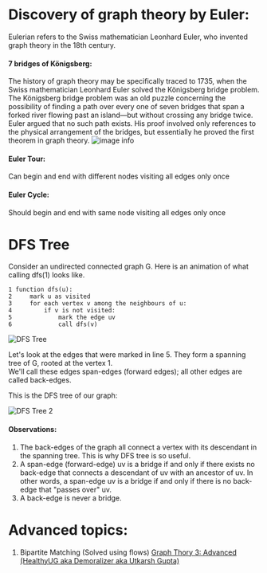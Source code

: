 # Discovery of graph theory by Euler:
Eulerian refers to the Swiss mathematician Leonhard Euler, who invented graph theory in the 18th century.

#### 7 bridges of Königsberg:
The history of graph theory may be specifically traced to 1735, when the Swiss mathematician Leonhard Euler solved the Königsberg bridge problem. The Königsberg bridge problem was an old puzzle concerning the possibility of finding a path over every one of seven bridges that span a forked river flowing past an island—but without crossing any bridge twice. Euler argued that no such path exists. His proof involved only references to the physical arrangement of the bridges, but essentially he proved the first theorem in graph theory.
![image info](https://cdn.britannica.com/77/74877-050-F5DD4C34/Leonhard-Euler-route-each-question-bridges-Swiss.jpg)

#### Euler Tour: 
Can begin and end with different nodes visiting all edges only once
#### Euler Cycle: 
Should begin and end with same node visiting all edges only once




# DFS Tree
Consider an undirected connected graph G. Here is an animation of what calling dfs(1) looks like.
```
1 function dfs(u):
2     mark u as visited
3     for each vertex v among the neighbours of u:
4         if v is not visited:
5             mark the edge uv
6             call dfs(v)
```
![DFS Tree](https://codeforces.com/predownloaded/8d/be/8dbe5d89e58b67f3d8e4d8e0e8eb3358ba921b28.png)

Let's look at the edges that were marked in line 5. They form a spanning tree of G, rooted at the vertex 1. \
We'll call these edges span-edges (forward edges); all other edges are called back-edges.

This is the DFS tree of our graph:

![DFS Tree 2](https://codeforces.com/predownloaded/8b/cc/8bccbec25c8d76a68c34303a58836756225129b1.png)

#### Observations:
1) The back-edges of the graph all connect a vertex with its descendant in the spanning tree. This is why DFS tree is so useful.
2)  A span-edge (forward-edge) uv is a bridge if and only if there exists no back-edge that connects a descendant of uv with an ancestor of uv. In other words, a span-edge uv is a bridge if and only if there is no back-edge that "passes over" uv.
3)  A back-edge is never a bridge.



# Advanced topics:
1) Bipartite Matching (Solved using flows) [Graph Thory 3: Advanced (HealthyUG aka Demoralizer aka Utkarsh Gupta)](https://unacademy.com/class/graph-theory-3-advanced/YA6ZG3XD)

